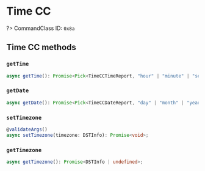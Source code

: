 # Time CC

?> CommandClass ID: `0x8a`

## Time CC methods

### `getTime`

```ts
async getTime(): Promise<Pick<TimeCCTimeReport, "hour" | "minute" | "second"> | undefined>;
```

### `getDate`

```ts
async getDate(): Promise<Pick<TimeCCDateReport, "day" | "month" | "year"> | undefined>;
```

### `setTimezone`

```ts
@validateArgs()
async setTimezone(timezone: DSTInfo): Promise<void>;
```

### `getTimezone`

```ts
async getTimezone(): Promise<DSTInfo | undefined>;
```
